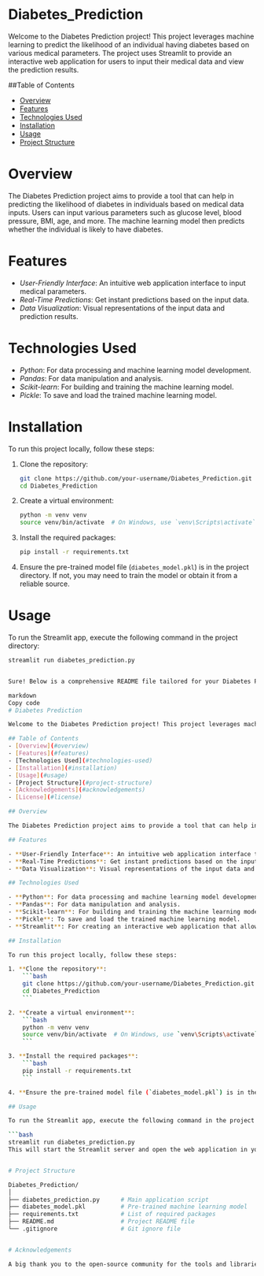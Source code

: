 # Diabetes_Prediction

Welcome to the Diabetes Prediction project! This project leverages machine learning to predict the likelihood of an individual having diabetes based on various medical parameters. The project uses Streamlit to provide an interactive web application for users to input their medical data and view the prediction results.

##Table of Contents
- [Overview](#overview)
- [Features](#features)
- [Technologies Used](#technologies-used)
- [Installation](#installation)
- [Usage](#usage)
- [Project Structure](#project-structure)

# Overview

The Diabetes Prediction project aims to provide a tool that can help in predicting the likelihood of diabetes in individuals based on medical data inputs. Users can input various parameters such as glucose level, blood pressure, BMI, age, and more. The machine learning model then predicts whether the individual is likely to have diabetes.

# Features

- *User-Friendly Interface*: An intuitive web application interface to input medical parameters.
- *Real-Time Predictions*: Get instant predictions based on the input data.
- *Data Visualization*: Visual representations of the input data and prediction results.

# Technologies Used

- *Python*: For data processing and machine learning model development.
- *Pandas*: For data manipulation and analysis.
- *Scikit-learn*: For building and training the machine learning model.
- *Pickle*: To save and load the trained machine learning model.

# Installation

To run this project locally, follow these steps:

1. Clone the repository:
    ```bash
    git clone https://github.com/your-username/Diabetes_Prediction.git
    cd Diabetes_Prediction
    ```

2. Create a virtual environment:
    ```bash
    python -m venv venv
    source venv/bin/activate  # On Windows, use `venv\Scripts\activate`
    ```

3. Install the required packages:
    ```bash
    pip install -r requirements.txt
    ```

4. Ensure the pre-trained model file (`diabetes_model.pkl`) is in the project directory. If not, you may need to train the model or obtain it from a reliable source.

# Usage

To run the Streamlit app, execute the following command in the project directory:

```bash
streamlit run diabetes_prediction.py


Sure! Below is a comprehensive README file tailored for your Diabetes Prediction project on GitHub. This README provides an overview of the project, instructions for setting it up, and details on how to use it.

markdown
Copy code
# Diabetes Prediction

Welcome to the Diabetes Prediction project! This project leverages machine learning to predict the likelihood of an individual having diabetes based on various medical parameters. The project uses Streamlit to provide an interactive web application for users to input their medical data and view the prediction results.

## Table of Contents
- [Overview](#overview)
- [Features](#features)
- [Technologies Used](#technologies-used)
- [Installation](#installation)
- [Usage](#usage)
- [Project Structure](#project-structure)
- [Acknowledgements](#acknowledgements)
- [License](#license)

## Overview

The Diabetes Prediction project aims to provide a tool that can help in predicting the likelihood of diabetes in individuals based on medical data inputs. Users can input various parameters such as glucose level, blood pressure, BMI, age, and more. The machine learning model then predicts whether the individual is likely to have diabetes.

## Features

- **User-Friendly Interface**: An intuitive web application interface to input medical parameters.
- **Real-Time Predictions**: Get instant predictions based on the input data.
- **Data Visualization**: Visual representations of the input data and prediction results.

## Technologies Used

- **Python**: For data processing and machine learning model development.
- **Pandas**: For data manipulation and analysis.
- **Scikit-learn**: For building and training the machine learning model.
- **Pickle**: To save and load the trained machine learning model.
- **Streamlit**: For creating an interactive web application that allows users to input data and view predictions in real-time.

## Installation

To run this project locally, follow these steps:

1. **Clone the repository**:
    ```bash
    git clone https://github.com/your-username/Diabetes_Prediction.git
    cd Diabetes_Prediction
    ```

2. **Create a virtual environment**:
    ```bash
    python -m venv venv
    source venv/bin/activate  # On Windows, use `venv\Scripts\activate`
    ```

3. **Install the required packages**:
    ```bash
    pip install -r requirements.txt
    ```

4. **Ensure the pre-trained model file (`diabetes_model.pkl`) is in the project directory**. If not, you may need to train the model or obtain it from a reliable source.

## Usage

To run the Streamlit app, execute the following command in the project directory:

```bash
streamlit run diabetes_prediction.py
This will start the Streamlit server and open the web application in your default web browser. You can then input medical data and view the prediction results.


# Project Structure

Diabetes_Prediction/
│
├── diabetes_prediction.py      # Main application script
├── diabetes_model.pkl          # Pre-trained machine learning model
├── requirements.txt            # List of required packages
├── README.md                   # Project README file
└── .gitignore                  # Git ignore file


# Acknowledgements

A big thank you to the open-source community for the tools and libraries that made this project possible. Special thanks to the medical data providers and machine learning enthusiasts who inspired this project.
